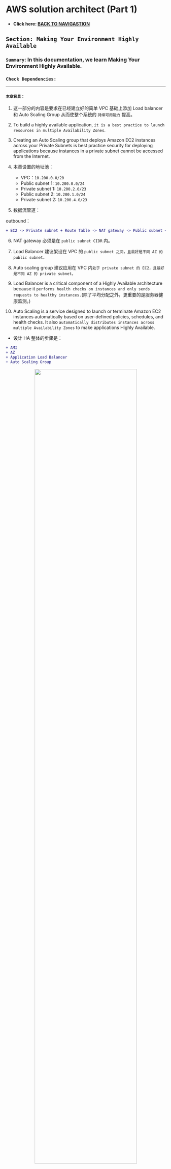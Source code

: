 # AWS solution architect (Part 1)

- #### Click here: [BACK TO NAVIGASTION](https://github.com/DonghaoWu/AWS/blob/master/README.md)

## `Section: Making Your Environment Highly Available`

### `Summary`: In this documentation, we learn Making Your Environment Highly Available.

### `Check Dependencies:`

------------------------------------------------------------

#### `本章背景：`
1. 这一部分的内容是要求在已经建立好的简单 VPC 基础上添加 Load balancer 和 Auto Scaling Group 从而使整个系统的 `持续可用能力` 提高。

2. To build a highly available application, `it is a best practice to launch resources in multiple Availability Zones`.

3. Creating an Auto Scaling group that deploys Amazon EC2 instances across your Private Subnets is best practice security for deploying applications because instances in a private subnet cannot be accessed from the Internet.

4. 本章设置的地址池：

    - VPC：`10.200.0.0/20`
    - Public subnet 1: `10.200.0.0/24`
    - Private subnet 1: `10.200.2.0/23`
    - Public subnet 2: `10.200.1.0/24`
    - Private subnet 2: `10.200.4.0/23`

5. 数据流管道：

outbound：
```diff
+ EC2 -> Private subnet + Route Table -> NAT gateway -> Public subnet + Route Table -> Internet Gateway 
```

6. NAT gateway 必须是在 `public subnet CIDR` 内。

7. Load Balancer 建议架设在 VPC 的 `public subnet 之间，且最好是不同 AZ 的 public subnet。`

8. Auto scaling group 建议应用在 VPC 内`处于 private subnet 的 EC2，且最好是不同 AZ 的 private subnet。`

9. Load Balancer is a critical component of a Highly Available architecture because it `performs health checks on instances and only sends requests to healthy instances.`(除了平均分配之外，更重要的是服务器健康监测。)

10. Auto Scaling is a service designed to launch or terminate Amazon EC2 instances automatically based on user-defined policies, schedules, and health checks. It also `automatically distributes instances across multiple Availability Zones` to make applications Highly Available.

- 设计 HA 整体的步骤是：

```diff
+ AMI
+ AZ
+ Application Load Balancer
+ Auto Scaling Group
```

<p align="center">
    <img src="../assets/a10.png" width=80%>
</p>

------------------------------------------------------------

### <span id="1.0">`Brief Contents & codes position`</span>

- #### Click here: [BACK TO NAVIGASTION](https://github.com/DonghaoWu/AWS/blob/master/README.md)

- [1.1 Inspect Your environment.](#1.1)
- [1.2 Using SSH to Connect(Mac).](#1.2)
- [1.3 Download, Install, and Launch Your Web Server's PHP Application.](#1.3)
- [1.4 Create an Amazon Machine Image (AMI).](#1.4)
- [1.5 Configure a Second Availability Zone.](#1.5)
- [1.6 Create an Application Load Balancer.](#1.6)
- [1.7 Create an Auto Scaling Group.](#1.7)


------------------------------------------------------------

### <span id="1.1">`Step1: Inspect Your environment.`</span>

- #### Click here: [BACK TO CONTENT](#1.0)

1. 设定好的基本的 VPC 结构：

    - IPv4 CIDR：10.200.0.0/20 - 10.200.15.255 。一共`4096`个地址（包含几个 aws 保留地址），这些地址都是只能够在 VPC 内部使用的，也是所谓的地址池。

    - Route Table：这个是很多部件都有的。

    - Subnets：理解成把内部地址切割成小部分，这是 VPC 里面很重要的部件设定。
    - Availability Zone：每个 subnet 都要设定所属的 AZ。
    - Internet Gateway：相当于一个 VPC 跟 Internet 的交流处，所有 VPC 内需要跟 Internet 交流的服务都需要在 `Route Table` 中接上它。

    - Security Group：一个用来限制出入协议类型和地址范围的安全设定，可以套用在很多地方，比如 EC2，Load Balancer，Auto Scaling Group 等等。在 VPC 层面可以查看所有已经生成的 SG 规则。`这是个常用策略，后续详细分解。`

2. Subnet

    - Route Table：一个 public subnet 的 Route Table 设置有基本两条设定：
        - Destination：10.200.0.0/20，target：local 
        - Destination：0.0.0.0/0，target：igw-00ea57db0b42a0107

        - 备注：第一条的意思是，这个 subnet 任何向 10.200.0.0/20 范围的地址发出的请求都是指向 `VPC` 而不是外网的，这相当于`设定了 subnet 跟 VPC 的从属关系。`
        - 备注：第二条的意思是，这个 subnet 任何向 0.0.0.0/0 范围的地址发出的请求都是指向一个 `internet gateway` 的，这相当于`设定了 subnet 跟 internet 之间的交流通过 gateway。`（也因为这个设定使这个 subnet 成为 public。）
    
    - Network ACL：这个是 subnet 特有的，`作用跟 SG 差不多，但应用对象只能是 subnet。`

    - Availability zone：Subnet 所属 AZ。 

3. EC2

    - IPv4 Public IP：这个是每个 EC2 在网络上的标记，也就是说从浏览器可以访问的地址。
    - Private IPs：这个 EC2 在 VPC 内部地址。
    - Security Group：应用在这个 EC2 的 SG 规则。
    - Availability zone：EC2 所属 AZ。 


#### `Comment:`
1. 同一个 Route Table 里面的不同规则会有不同的覆盖或独立关系，后面更新。

2. 一个比较难理解的点，就是虽然是同一个 VPC，但是里面的 subnet 可以属于不同的差异非常大的 AZ，也就是说同一个 VPC 地址池的 IP 可以分配到很多 AZ 的服务器。

3. `subnet 有 Network ACL，其他服务如 EC2 有 Security Group。`

4. 判断 EC2 跟 Subnet 的关系可以通过 VPC 地址从属关系看出。

5. EC2 是没有 `Route Table` 的，它只能从所属 Subnet 那里直接继承下来，这样隐性的 `Route Table` 和 显式的 `Security Group` 构成了 EC2 的对外通讯规则。

<p align="center">
    <img src="../assets/a11.png" width=60%>
</p>

------------------------------------------------------------

### <span id="1.2">`Step2: Using SSH to Connect(Mac).`</span>

- #### Click here: [BACK TO CONTENT](#1.0)

1. Download button and save the labsuser.pem file.

2. bash command:
```bash
$ cd ~/Downloads
$ chmod 400 labsuser.pem
$ ssh -i labsuser.pem ec2-user@<public-ip> ## Then type ’yes‘
```

### <span id="1.3">`Step3: Download, Install, and Launch Your Web Server's PHP Application`</span>

- #### Click here: [BACK TO CONTENT](#1.0)

```bash
$ sudo yum -y update
$ sudo yum -y install httpd php
$ sudo chkconfig httpd on
$ wget https://aws-tc-largeobjects.s3-us-west-2.amazonaws.com/CUR-TF-200-ACACAD/studentdownload/phpapp.zip
$ sudo unzip phpapp.zip -d /var/www/html/
$ sudo service httpd start
$ exit
```

#### `Comment:`
1. 第三句：This configures the Apache web server to automatically start when the instance starts.
2. 第六句：This starts the Apache web server. `在当前 instance 马上启动 Apache 服务器处理软件。`
3. 第七句：This ends your SSH session. `结束本地电脑对 instance 的操作，但不是关闭instance 运行。`



### <span id="1.4">`Step4: Create an Amazon Machine Image (AMI).`</span>

- #### Click here: [BACK TO CONTENT](#1.0)

- Terminology:
    - Amazon Machine Image (AMI): An AMI is `a copy of the disk volumes attached to an Amazon EC2 instance`. When a new instance is launched from an AMI, the disk volumes will contain exactly the same data as the original instance.

<p align="center">
    <img src="../assets/a1.png" width=80%>
</p>

------------------------------------------------------------------------

#### `Comment:`
1. 创建一个可复制并自动部署的软件系统镜像，这是创建 Auto Scaling Group 之前必须实现的第一步。

2. 这里创建的 AMI 是以上面已经存在的 EC2 里面的数据为基础（包括 Apache 设置及应用）。

3. There is no need to wait while it is being created.


### <span id="1.5">`Step5: Configure a Second Availability Zone.`</span>

- #### Click here: [BACK TO CONTENT](#1.0)

- 大纲：
    - You will duplicate your network environment into a second Availability Zone. You will create:

        - A second public subnet
        - A second private subnet
        - A second NAT Gateway
        - A second private Route Table


1. 创建 `A second Public subnet`:

    这里主要设计以下几个设置：
    1. __`VPC`__：在目标 VPC 内创建 subnet
    2. __`AZ`__：subnet 的 AZ 跟 VPC 内其他 `public subnet 的 AZ 必须不一样`
    3. __`CIDR`__：`需要手动输入这个 subnet 的地址池 （CIDR）。`
    4. __`Route Table`__：必须有一条 `Destination：0.0.0.0/0，target：igw-00ea57db0b42a0107`

<p align="center">
    <img src="../assets/a2.png" width=80%>
</p>

------------------------------------------------------------------------

2. 创建 `A second Private subnet`:

    这里主要设计以下几个设置：
    1. __`VPC`__：在目标 VPC 内创建 subnet
    2. __`AZ`__：subnet 的 AZ 跟 上一步中一致。
    3. __`CIDR`__：`需要手动输入这个 subnet 的地址池 （CIDR）。`
    4. __`Route Table`__：需要一个新的 Route Table (第四步)，连接内网同时连接第三步创建的 `second NAT gateway`。

3. 创建 `A Second NAT Gateway`

    - 术语：
        - A NAT Gateway (Network Address Translation) is `provisioned into a public Subnet` and provides `outbound Internet connectivity` for resources in a `private Subnet`.

    这里主要设计以下几个设置：
    1. __`subnet`__：第一步中创建的 public subnet。
    2. __`EIP`__：An Elastic IP Address (EIP) is a static IP address that will be associated with this NAT Gateway. The Elastic IP address will `remain unchanged `over the life of the NAT Gateway.

<p align="center">
    <img src="../assets/a3.png" width=80%>
</p>

------------------------------------------------------------------------

4. 创建 `A second private Route Table`

<p align="center">
    <img src="../assets/a4.png" width=80%>
</p>

------------------------------------------------------------------------

<p align="center">
    <img src="../assets/a5.png" width=80%>
</p>

------------------------------------------------------------------------

##### 记得创建之后 `Edit subnet associations.`

#### `Comment:`
1. To build a highly available application, it is a best practice to launch resources in multiple Availability Zones.

2. NAT 是位于 Public Subnet 内连接 `Private subnet` 的服务，主要作用是可以为 `Private subnet` 提供`外向`数据能力。

3. EIP 也是一个`固定 IP + 灵活底层硬件`的设置。

4. 小结：

```diff
+ subnet:
    - VPC
    - AZ
    - CIDR
    - Route Table

+ NAT Gateway
    - subnet
    - EIP
```

<p align="center">
    <img src="../assets/a12.png" width=60%>
</p>

------------------------------------------------------------------------

### <span id="1.6">`Step6: Create an Application Load Balancer.`</span>

- #### Click here: [BACK TO CONTENT](#1.0)

1. 创建 `An Application Load Balancer`:

    这里主要设计以下几个设置：
    1. __`VPC`__：在目标 VPC 内创建 LB。
    2. __`AZ`__：在目标 AZ 内创建 LB。
    3. __`subnet`__：在目标 subnet 之间创建 LB 作为桥梁。
    4. __`Security Group`__：EC2，LB，ASG 都使用 SG。
    5. __`Target Group`__：这个主要定义`进入 LB 的 traffic 向哪个目标发送`（这里应该目标是 ASG，但在这一步不设置，看第7步），同时这里设置`服务器健康检测`。

<p align="center">
    <img src="../assets/a6.png" width=80%>
</p>

------------------------------------------------------------------------

#### `Comment:`
1. This is a critical component of a Highly Available architecture because the Load Balancer performs health checks on instances and only sends requests to healthy instances.

2. 在设置 LB 的时候需要关注的一个点是：`LB 连接的所有 subnet 的 Route Table 是否都有连接 Internet Gateway。`如果没有的话那个 subnet 是不会连接到 Internet，这样 LB 也不会对那个 subnet 分配 traffic。

3. Target Groups define where to `send traffic` that comes into the Load Balancer. The Application Load Balancer can send traffic to multiple Target Groups based upon the URL of the incoming request.

4. 5月6日，target groups 的解释不够好。 

<p align="center">
    <img src="../assets/a13.png" width=50%>
</p>

------------------------------------------------------------------------



### <span id="1.7">`Step7: Create an Auto Scaling Group.`</span>

- #### Click here: [BACK TO CONTENT](#1.0)

1. 做这一步之前先确定 `AMI` 是否已经建立成功.

2. 创建 `An Auto Scaling Group`:

    - 关于 `Launch configuration` 的设置：
        1. __`AMI`__：选择自定义的 AMI 或者系统默认 AMI。
        2. __`Storage`__：AMI 需要的储存空间。
        3. __`Security Group`__：EC2，LB，ASG 都使用 SG。

    - 关于 `Creating Auto Scaling Group` 的设置：
        1. __`Group Size`__：起始 instance 数目。
        2. __`Network`__：对应的 VPC。
        3. __`Subnet`__：ASG 架设的 private subnets。
        4. __`Load Balancer`__：对接的在 `public subnet` 的 Load Balancer。
        5. __`Target Groups`__：对应 LB 的 TG。
        6. __`Keep this group at its initial size`__：保证 instance 的最低数量。
        7. __`Configure Tags`__：Tags placed on the Auto Scaling group can also automatically propagate to the instances launched by Auto Scaling.

<p align="center">
    <img src="../assets/a7.png" width=80%>
</p>

------------------------------------------------------------------------


#### `Comment:`
1. A Launch Configuration defines what type of instances should be launched by Auto Scaling. The interface looks similar to launching an Amazon `EC2` instance, but `rather than launching an instance it stores the configuration for later use.`

2. You will configure the Launch Configuration to use the AMI that you created earlier. It contains a copy of the software that you installed on the Configuration Server.

3. 小结：

```diff
+ Load Balancer:
    - VPC
    - AZ
    - subnet
    - Security Group
    - Target Group

+ Auto Scaling group:
    - AMI
    - Storage
    - Security Group
    - VPC
    - Subnet
    - Load Balancer
    - Target Groups
    - Configure Tags
```

<p align="center">
    <img src="../assets/a14.png" width=60%>
</p>

------------------------------------------------------------------------


- #### Click here: [BACK TO CONTENT](#1.0)
- #### Click here: [BACK TO NAVIGASTION](https://github.com/DonghaoWu/AWS/blob/master/README.md)

<p align="center">
    <img src="../assets/a15.png" width=60%>
</p>